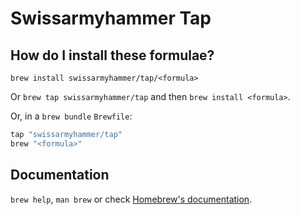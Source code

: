 # Swissarmyhammer Tap

## How do I install these formulae?

`brew install swissarmyhammer/tap/<formula>`

Or `brew tap swissarmyhammer/tap` and then `brew install <formula>`.

Or, in a `brew bundle` `Brewfile`:

```ruby
tap "swissarmyhammer/tap"
brew "<formula>"
```

## Documentation

`brew help`, `man brew` or check [Homebrew's documentation](https://docs.brew.sh).
